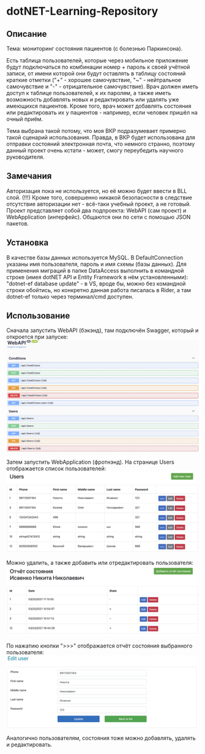 # dotNET-Learning-Repository

## Описание

Тема: мониторинг состояния пациентов (с болезнью Паркинсона).

Есть таблица пользователей, которые через мобильное приложение будут подключаться по комбинации номер + пароль к своей учётной записи, от имени которой они будут оставлять в таблицу состояний краткие отметки ("+" - хорошее самочувствие, "~" - нейтральное самочувствие и "-" - отрицательное самочувствие).
Врач должен иметь доступ к таблице пользователей, к их паролям, а также иметь возможность добавлять новых и редактировать или удалять уже имеющихся пациентов.
Кроме того, врач может добавлять состояния или редактировать их у пациентов - например, если человек пришёл на очный приём.

Тема выбрана такой потому, что моя ВКР подразумевает примерно такой сценарий использования. Правда, в ВКР будет использована для отправки состояний электронная почта, что немного странно, поэтому данный проект очень кстати - может, смогу переубедить научного руководителя.

## Замечания

Авторизация пока не используется, но её можно будет ввести в BLL слой.
(!!!) Кроме того, совершенно никакой безопасности в следствие отсутствие авторизации нет - всё-таки учебный проект, а не готовый.
Проект представляет собой два подпроекта: WebAPI (сам проект) и WebApplication (интерфейс). Общаются они по сети с помощью JSON пакетов.

## Установка

В качестве базы данных используется MySQL. В DefaultConnection указаны имя пользователя, пароль и имя схемы (базы данных).
Для применения миграций в папке DataAccess выполнить в командной строке (имея dotNET API и Entity Framework в нём установленными): "dotnet-ef database update" - в VS, вроде бы, можно без командной строки обойтись, но конкретно данная работа писалась в Rider, а там dotnet-ef только через терминал/cmd доступен.

## Использование

Сначала запустить WebAPI (бэкэнд), там подключён Swagger, который и откроется при запуске:
![Screenshot 1](https://github.com/SleepySquash/dotNET-Learning-Repository/blob/master/Screenshot%202021-03-24%20at%2020.08.37.jpg)

Затем запустить WebApplication (фротнэнд). На странице Users отображается список пользователей:
![Screenshot 2](https://github.com/SleepySquash/dotNET-Learning-Repository/blob/master/Screenshot%202021-03-24%20at%2020.10.11.jpg)

Можно удалить, а также добавить или отредактировать пользователя:
![Screenshot 3](https://github.com/SleepySquash/dotNET-Learning-Repository/blob/master/Screenshot%202021-03-24%20at%2020.10.38.jpg)

По нажатию кнопки ">>>" отображается отчёт состояния выбранного пользователя:
![Screenshot 4](https://github.com/SleepySquash/dotNET-Learning-Repository/blob/master/Screenshot%202021-03-24%20at%2020.11.35.jpg)

Аналогично пользователям, состояния тоже можно добавлять, удалять и редактировать.
